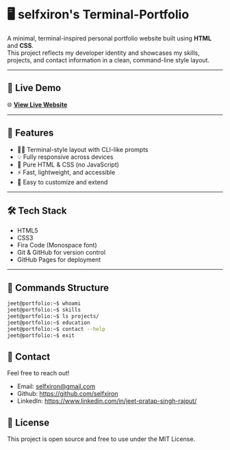 # 🖥️ selfxiron's Terminal-Portfolio

A minimal, terminal-inspired personal portfolio website built using **HTML** and **CSS**.  
This project reflects my developer identity and showcases my skills, projects, and contact information in a clean, command-line style layout.

---

## 📂 Live Demo

🌐 **[View Live Website](https://selfxiron.github.io/portfolio/)**

---

## 📁 Features

- 🧑‍💻 Terminal-style layout with CLI-like prompts  
- 💡 Fully responsive across devices  
- 🎨 Pure HTML & CSS (no JavaScript)  
- ⚡ Fast, lightweight, and accessible  
- 📄 Easy to customize and extend

---

## 🛠️ Tech Stack

- HTML5
- CSS3
- Fira Code (Monospace font)
- Git & GitHub for version control
- GitHub Pages for deployment

---

## 📌 Commands Structure

```bash
jeet@portfolio:~$ whoami
jeet@portfolio:~$ skills
jeet@portfolio:~$ ls projects/
jeet@portfolio:~$ education
jeet@portfolio:~$ contact --help
jeet@portfolio:~$ exit
```

## 📧 Contact
Feel free to reach out!

- Email: selfxiron@gmail.com
- Github: https://github.com/selfxiron
- LinkedIn: https://www.linkedin.com/in/jeet-pratap-singh-rajput/

## 📜 License
This project is open source and free to use under the MIT License.